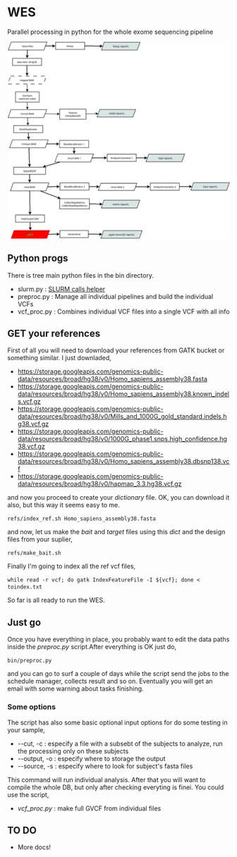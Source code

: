 # WES

Parallel processing in python for the whole exome sequencing pipeline

![Individual WES pipeline](wes_pipe.png)

## Python progs

There is tree main python files in the bin directory. 

   * slurm.py : [SLURM calls helper](https://github.com/asqwerty666/slurm-modpy)
   * preproc.py : Manage all individual pipelines and build the individual VCFs 
   * vcf\_proc.py : Combines individual VCF files into a single VCF with all info

## GET your references

First of all you will need to download your references from GATK bucket or something similar. I just downladed,
  
   * https://storage.googleapis.com/genomics-public-data/resources/broad/hg38/v0/Homo_sapiens_assembly38.fasta
   * https://storage.googleapis.com/genomics-public-data/resources/broad/hg38/v0/Homo_sapiens_assembly38.known_indels.vcf.gz
   * https://storage.googleapis.com/genomics-public-data/resources/broad/hg38/v0/Mills_and_1000G_gold_standard.indels.hg38.vcf.gz
   * https://storage.googleapis.com/genomics-public-data/resources/broad/hg38/v0/1000G_phase1.snps.high_confidence.hg38.vcf.gz
   * https://storage.googleapis.com/genomics-public-data/resources/broad/hg38/v0/Homo_sapiens_assembly38.dbsnp138.vcf
   * https://storage.googleapis.com/genomics-public-data/resources/broad/hg38/v0/hapmap_3.3.hg38.vcf.gz

and now you proceed to create your _dictionary_ file. OK, you can download it also, but this way it seems easy to me.

```
refs/index_ref.sh Homo_sapiens_assembly38.fasta
```

and now, let us make the _bait_ and _target_ files using this _dict_ and the design files from your suplier,

```
refs/make_bait.sh
```

Finally I'm going to index all the ref vcf files,

```
while read -r vcf; do gatk IndexFeatureFile -I ${vcf}; done < toindex.txt
```

So far is all ready to run the WES.

## Just go

Once you have everything in place, you probably want to edit the data paths inside the _preproc.py_ script.After everything is OK just do,

```
bin/preproc.py
```

and you can go to surf a couple of days while the script send the jobs to the schedule manager, collects result and so on. Eventually you will get an email with some warning about tasks finishing.

### Some options

The script has also some basic optional input options for do some testing in your sample,

   * --cut, -c : especify a file with a subsebt of the subjects to analyze, run the processing only on these subjects
   * --output, -o : especify where to storage the output
   * --source, -s : especify where to look for subject's fasta files

This command will run individual analysis. After that you will want to compile the whole DB, but only after checking everyting is finei. You could use the script,

  * *vcf_proc.py* : make full GVCF from individual files


## TO DO

   * More docs!



